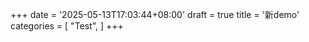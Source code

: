 +++
date = '2025-05-13T17:03:44+08:00'
draft = true
title = '新demo'
categories = [
    "Test",
]
+++
